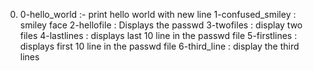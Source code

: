 0. 0-hello_world :- print hello world with new line
1-confused_smiley : smiley face
2-hellofile : Displays the passwd
3-twofiles : display two files
4-lastlines : displays last 10 line in the passwd file
5-firstlines : displays first 10 line in the passwd file
6-third_line : display the third lines
